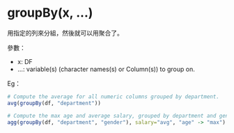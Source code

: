# groupBy(x, ...)

用指定的列來分組，然後就可以用聚合了。

參數：
- x: DF
- ...: variable(s) (character names(s) or Column(s)) to group on.

Eg：
```r
# Compute the average for all numeric columns grouped by department.
avg(groupBy(df, "department"))

# Compute the max age and average salary, grouped by department and gender.
agg(groupBy(df, "department", "gender"), salary="avg", "age" -> "max")
```
